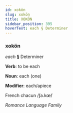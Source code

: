 ```yaml
---
id: xokön
slug: xokön
title: XOKÖN
sidebar_position: 395
hoverText: each § Determiner
---
```


### xokön

*each* **§** Determiner

**Verb**: to be each

**Noun**: each (one)

**Modifier**: each/apiece

French chacun /ʃa.kœ̃/

*Romance Language Family*